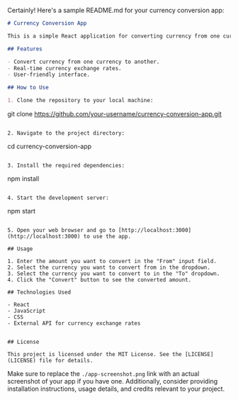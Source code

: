 Certainly! Here's a sample README.md for your currency conversion app:

```markdown
# Currency Conversion App

This is a simple React application for converting currency from one currency to another. It uses real-time currency conversion rates obtained from a public API.

## Features

- Convert currency from one currency to another.
- Real-time currency exchange rates.
- User-friendly interface.

## How to Use

1. Clone the repository to your local machine:

   ```
   git clone https://github.com/your-username/currency-conversion-app.git
   ```

2. Navigate to the project directory:

   ```
   cd currency-conversion-app
   ```

3. Install the required dependencies:

   ```
   npm install
   ```

4. Start the development server:

   ```
   npm start
   ```

5. Open your web browser and go to [http://localhost:3000](http://localhost:3000) to use the app.

## Usage

1. Enter the amount you want to convert in the "From" input field.
2. Select the currency you want to convert from in the dropdown.
3. Select the currency you want to convert to in the "To" dropdown.
4. Click the "Convert" button to see the converted amount.

## Technologies Used

- React
- JavaScript
- CSS
- External API for currency exchange rates


## License

This project is licensed under the MIT License. See the [LICENSE](LICENSE) file for details.
```

Make sure to replace the `./app-screenshot.png` link with an actual screenshot of your app if you have one. Additionally, consider providing installation instructions, usage details, and credits relevant to your project.

